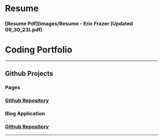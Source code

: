 # Resume
### [Resume Pdf](images/Resume - Eric Frazer (Updated 09_30_23).pdf)

# Coding Portfolio

---

## Github Projects

### Pages
### [Github Repository](https://github.com/EricFrazer44/pages)

### Blog Application
### [Github Repository](https://github.com/EricFrazer44/blog)
---



